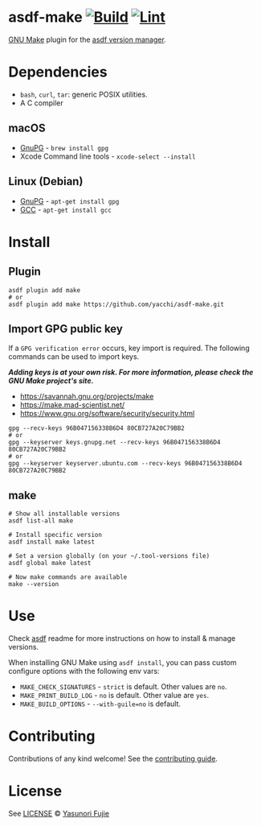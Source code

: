 # asdf-make [![Build](https://github.com/yacchi/asdf-make/actions/workflows/build.yml/badge.svg)](https://github.com/yacchi/asdf-make/actions/workflows/build.yml) [![Lint](https://github.com/yacchi/asdf-make/actions/workflows/lint.yml/badge.svg)](https://github.com/yacchi/asdf-make/actions/workflows/lint.yml)

[GNU Make](https://www.gnu.org/software/make/) plugin for the [asdf version manager](https://asdf-vm.com).

# Dependencies

- `bash`, `curl`, `tar`: generic POSIX utilities.
- A C compiler

## macOS
* [GnuPG](http://www.gnupg.org) - `brew install gpg`
* Xcode Command line tools - `xcode-select --install`

## Linux (Debian)
* [GnuPG](http://www.gnupg.org) - `apt-get install gpg`
* [GCC](http://gcc.gnu.org/) - `apt-get install gcc`

# Install

## Plugin
```shell
asdf plugin add make
# or
asdf plugin add make https://github.com/yacchi/asdf-make.git
```

## Import GPG public key
If a `GPG verification error` occurs, key import is required.
The following commands can be used to import keys.

___Adding keys is at your own risk. For more information, please check the GNU Make project's site.___

- https://savannah.gnu.org/projects/make
- https://make.mad-scientist.net/
- https://www.gnu.org/software/security/security.html

```shell
gpg --recv-keys 96B047156338B6D4 80CB727A20C79BB2
# or
gpg --keyserver keys.gnupg.net --recv-keys 96B047156338B6D4 80CB727A20C79BB2
# or
gpg --keyserver keyserver.ubuntu.com --recv-keys 96B047156338B6D4 80CB727A20C79BB2
```

## make
```shell
# Show all installable versions
asdf list-all make

# Install specific version
asdf install make latest

# Set a version globally (on your ~/.tool-versions file)
asdf global make latest

# Now make commands are available
make --version
```

# Use
Check [asdf](https://github.com/asdf-vm/asdf) readme for more instructions on how to
install & manage versions.

When installing GNU Make using `asdf install`, you can pass custom configure options with the following env vars:
* `MAKE_CHECK_SIGNATURES` - `strict` is default. Other values are `no`.
* `MAKE_PRINT_BUILD_LOG` - `no` is default. Other value are `yes`.
* `MAKE_BUILD_OPTIONS` - `--with-guile=no` is default.

# Contributing
Contributions of any kind welcome! See the [contributing guide](contributing.md).

# License
See [LICENSE](https://github.com/yacchi/asdf-make/blob/main/LICENSE) © [Yasunori Fujie](https://github.com/yacchi/)
